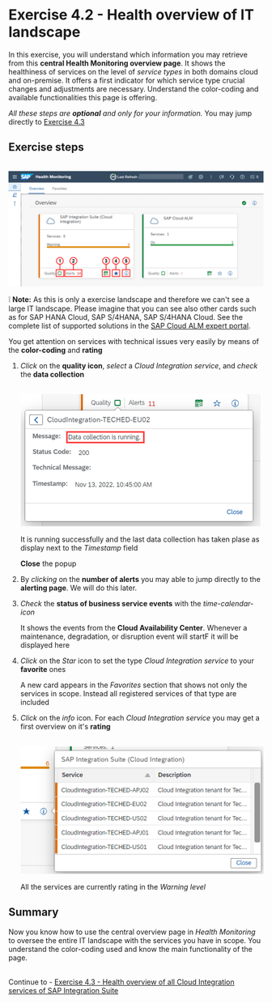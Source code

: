 # Exercise 4.2 - Health overview of IT landscape

In this exercise, you will understand which information you may retrieve from this **central Health Monitoring overview page**. It shows the healthiness of services on the level of *service types* in both domains cloud and on-premise. It offers a first indicator for which service type crucial changes and adjustments are necessary. Understand the color-coding and available functionalities this page is offering.

*All these steps are **optional** and only for your information.* You may jump directly to [Exercise 4.3](/exercises/ex4/ex43/)
 
## Exercise steps

<br>![](/exercises/ex4/images/HMOverviewpageDetails.png)

:grey_exclamation: **Note:** As this is only a exercise landscape and therefore we can't see a large IT landscape. Please imagine that you can see also other cards such as for SAP HANA Cloud, SAP S/4HANA, SAP S/4HANA Cloud. See the complete list of supported solutions in the [SAP Cloud ALM expert portal](https://support.sap.com/en/alm/sap-cloud-alm/operations/expert-portal/health-monitoring/health-mon-content.html).

You get attention on services with technical issues very easily by means of the **color-coding** and **rating**


1. *Click* on the **quality icon**, *select* a *Cloud Integration service*, and *check* the **data collection**

   <br>![](/exercises/ex4/images/HMDataQuality.png)
   
   It is running successfully and the last data collection has taken plase as display next to the *Timestamp* field
   
   **Close** the popup

2. By *clicking* on the **number of alerts** you may able to jump directly to the **alerting page**. We will do this later.

3. *Check* the **status of business service events** with the *time-calendar-icon*

    It shows the events from the **Cloud Availability Center**. Whenever a maintenance, degradation, or disruption event will startF it will be displayed here

4. *Click* on the *Star* icon to set the type *Cloud Integration service* to your **favorite** ones

    A new card appears in the *Favorites* section that shows not only the services in scope. Instead all registered services of that type are included

5. *Click* on the *info* icon. For each *Cloud Integration service* you may get a first overview on it's **rating**

   <br>![](/exercises/ex4/images/HMOverviewCIRating.png)
   
   All the services are currently rating in the *Warning level*

## Summary

Now you know how to use the central overview page in *Health Monitoring* to oversee the entire IT landscape with the services you have in scope. You understand the color-coding used and know the main functionality of the page.

<br>Continue to - [Exercise 4.3 - Health overview of all Cloud Integration services of SAP Integration Suite](/exercises/ex4/ex43/)
